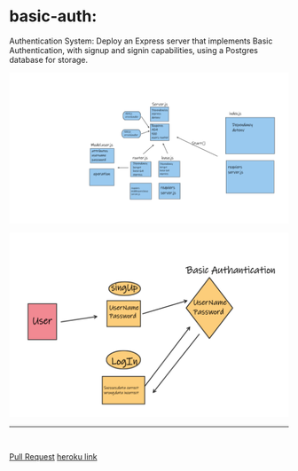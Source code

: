 # basic-auth:

Authentication System: Deploy an Express server that implements Basic Authentication, with signup and signin capabilities, using a Postgres database for storage.



![uml diagram](./assest/l.png)

![UML Diagram](./assest/l1.png)

<hr>
<br>

[Pull Request](https://github.com/ebnanzhran/bacic-auth/pull/1)
[heroku link](https://basic-auth-tasneem.herokuapp.com/users)






